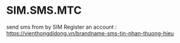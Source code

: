 # SIM.SMS.MTC
send sms from by SIM
Register an account : https://vienthongdidong.vn/brandname-sms-tin-nhan-thuong-hieu
